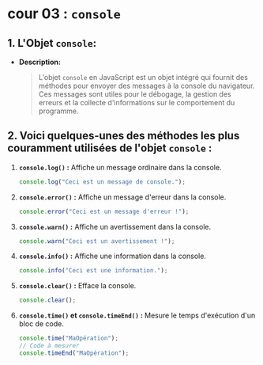 # cour 03 : **``console``**


## 1. **L'Objet ``console``:**

- **Description:**

    >L'objet `console` en JavaScript est un objet intégré qui fournit des méthodes pour envoyer des messages à la console du navigateur. Ces messages sont utiles pour le débogage, la gestion des erreurs et la collecte d'informations sur le comportement du programme. 
    


## 2. **Voici quelques-unes des méthodes les plus couramment utilisées de l'objet `console` :**

1. **`console.log()` :** Affiche un message ordinaire dans la console.

    ```javascript
    console.log("Ceci est un message de console.");
    ```

2. **`console.error()` :** Affiche un message d'erreur dans la console.

    ```javascript
    console.error("Ceci est un message d'erreur !");
    ```

3. **`console.warn()` :** Affiche un avertissement dans la console.

    ```javascript
    console.warn("Ceci est un avertissement !");
    ```

4. **`console.info()` :** Affiche une information dans la console.

    ```javascript
    console.info("Ceci est une information.");
    ```

5. **`console.clear()` :** Efface la console.

    ```javascript
    console.clear();
    ```

6. **`console.time()` et `console.timeEnd()` :** Mesure le temps d'exécution d'un bloc de code.

    ```javascript
    console.time("MaOpération");
    // Code à mesurer
    console.timeEnd("MaOpération");
    ```
